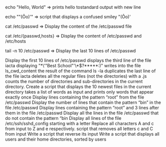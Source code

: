 echo "Hello, World" => prints hello tostandard output with new line

echo "\"(Ôo)'" => script that displays a confused smiley "(Ôo)'

cat /etc/passwd => Display the content of the /etc/passwd file

cat /etc/{passwd,hosts} => Display the content of /etc/passwd and /etc/hosts

tail -n 10 /etc/passwd => Display the last 10 lines of /etc/passwd

Display the first 10 lines of /etc/passwd
displays the third line of the file iacta
displaying "\*\\'"Best School"\'\\*$\?\*\*\*\*\*:)"
writes into the file ls_cwd_content the result of the command ls -la
 duplicates the last line of the file iacta
deletes all the regular files (not the directories) with a .js
counts the number of directories and sub-directories in the current directory.
Create a script that displays the 10 newest files in the current directory
takes a list of words as input and prints only words that appear exactly once
Display lines containing the pattern “root” from the file /etc/passwd
Display the number of lines that contain the pattern “bin” in the file /etc/passwd
Display lines containing the pattern “root” and 3 lines after them in the file /etc/passwd
Display all the lines in the file /etc/passwd that do not contain the pattern “bin
Display all lines of the file /etc/ssh/sshd_config starting with a letter
Replace all characters A and c from input to Z and e respectively.
script that removes all letters c and C from input
Write a script that reverse its input
Write a script that displays all users and their home directories, sorted by users
